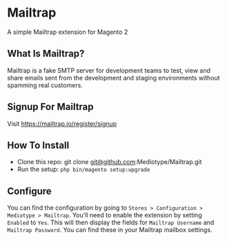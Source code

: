 # Mailtrap
A simple Mailtrap extension for Magento 2

## What Is Mailtrap?
Mailtrap is a fake SMTP server for development teams to test, view and share emails sent from the development and staging environments without spamming real customers.

## Signup For Mailtrap
Visit https://mailtrap.io/register/signup

## How To Install
* Clone this repo: git clone git@github.com:Mediotype/Mailtrap.git
* Run the setup: `php bin/magento setup:upgrade`

## Configure
You can find the configuration by going to `Stores > Configuration > Mediotype > Mailtrap`. You'll need to enable the extension by setting `Enabled` to `Yes`. This will then display the fields for `Mailtrap Username` and `Mailtrap Password`. You can find these in your Mailtrap mailbox settings.
